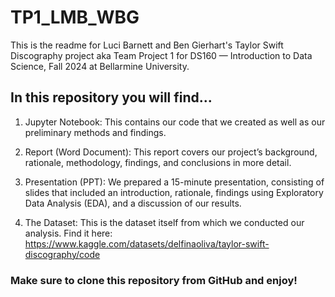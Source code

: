 # TP1_LMB_WBG
This is the readme for Luci Barnett and Ben Gierhart's Taylor Swift Discography project aka Team Project 1 for DS160 — Introduction to Data Science, Fall 2024 at Bellarmine University.

## In this repository you will find...
1. Jupyter Notebook: This contains our code that we created as well as our preliminary methods and findings.

2. Report (Word Document): This report covers our project’s background, rationale, methodology, findings, and conclusions in more detail.

3. Presentation (PPT): We prepared a 15-minute presentation, consisting of slides that included an introduction, rationale, findings using Exploratory Data Analysis (EDA), and a discussion of our results.

4. The Dataset: This is the dataset itself from which we conducted our analysis. Find it here: https://www.kaggle.com/datasets/delfinaoliva/taylor-swift-discography/code

### Make sure to clone this repository from GitHub and enjoy!